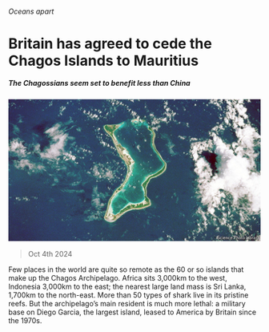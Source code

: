 ###### Oceans apart

# Britain has agreed to cede the Chagos Islands to Mauritius 

##### The Chagossians seem set to benefit less than China 

![image](images/20241005_BRP505.jpg) 

> Oct 4th 2024 

Few places in the world are quite so remote as the 60 or so islands that make up the Chagos Archipelago. Africa sits 3,000km to the west, Indonesia 3,000km to the east; the nearest large land mass is Sri Lanka, 1,700km to the north-east. More than 50 types of shark live in its pristine reefs. But the archipelago’s main resident is much more lethal: a military base on Diego Garcia, the largest island, leased to America by Britain since the 1970s. 

